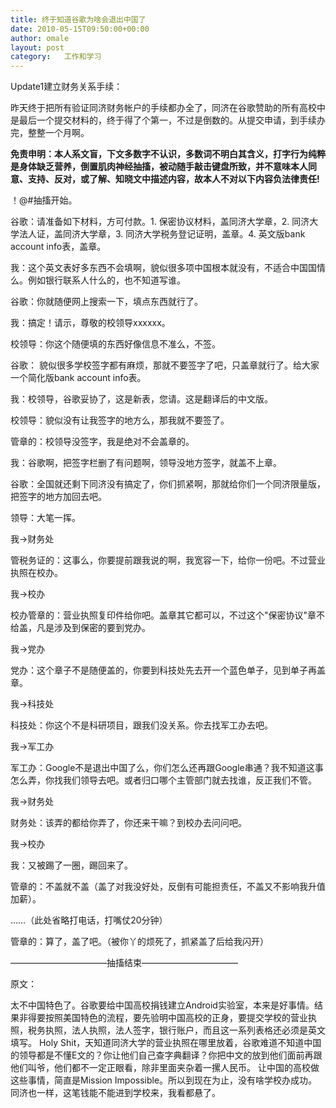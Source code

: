 ```yaml
---
title: 终于知道谷歌为啥会退出中国了
date: 2010-05-15T09:50:00+00:00
author: omale
layout: post
category:   工作和学习  
---
```

Update1建立财务关系手续：

昨天终于把所有验证同济财务帐户的手续都办全了，同济在谷歌赞助的所有高校中是最后一个提交材料的，终于得了个第一，不过是倒数的。从提交申请，到手续办完，整整一个月啊。

**免责申明：本人系文盲，下文多数字不认识，多数词不明白其含义，打字行为纯粹是身体缺乏营养，倒置肌肉神经抽搐，被动随手敲击键盘所致，并不意味本人同意、支持、反对，或了解、知晓文中描述内容，故本人不对以下内容负法律责任!**

！@#$%^^&&\***(()_~~!@#$抽搐开始。

谷歌：请准备如下材料，方可付款。1. 保密协议材料，盖同济大学章，2. 同济大学法人证，盖同济大学章，3. 同济大学税务登记证明，盖章。4. 英文版bank account info表，盖章。

我：这个英文表好多东西不会填啊，貌似很多项中国根本就没有，不适合中国国情么。例如银行联系人什么的，也不知道写谁。

谷歌：你就随便网上搜索一下，填点东西就行了。

我：搞定！请示，尊敬的校领导xxxxxx。

校领导：你这个随便填的东西好像信息不准么，不签。

谷歌： 貌似很多学校签字都有麻烦，那就不要签字了吧，只盖章就行了。给大家一个简化版bank account info表。

我：校领导，谷歌妥协了，这是新表，您请。这是翻译后的中文版。

校领导：貌似没有让我签字的地方么，那我就不要签了。

管章的：校领导没签字，我是绝对不会盖章的。

我：谷歌啊，把签字栏删了有问题啊，领导没地方签字，就盖不上章。

谷歌：全国就还剩下同济没有搞定了，你们抓紧啊，那就给你们一个同济限量版，把签字的地方加回去吧。

领导：大笔一挥。

我->财务处

管税务证的：这事么，你要提前跟我说的啊，我宽容一下，给你一份吧。不过营业执照在校办。

我->校办

校办管章的：营业执照复印件给你吧。盖章其它都可以，不过这个"保密协议"章不给盖，凡是涉及到保密的要到党办。

我->党办

党办：这个章子不是随便盖的，你要到科技处先去开一个蓝色单子，见到单子再盖章。

我->科技处

科技处：你这个不是科研项目，跟我们没关系。你去找军工办去吧。

我->军工办

军工办：Google不是退出中国了么，你们怎么还再跟Google串通？我不知道这事怎么弄，你找我们领导去吧。或者归口哪个主管部门就去找谁，反正我们不管。

我->财务处

财务处：该弄的都给你弄了，你还来干嘛？到校办去问问吧。

我->校办

我：又被踢了一圈，踢回来了。

管章的：不盖就不盖（盖了对我没好处，反倒有可能担责任，不盖又不影响我升值加薪）。

&hellip;&hellip;（此处省略打电话，打嘴仗20分钟）

管章的：算了，盖了吧。（被你丫的烦死了，抓紧盖了后给我闪开）

&#8212;&#8212;&#8212;&#8212;&#8212;&#8212;&#8212;&#8212;&#8212;&#8212;&#8212;抽搐结束&#8212;&#8212;&#8212;&#8212;&#8212;&#8212;&#8212;&#8212;&#8212;&#8212;&#8212;

 

原文：

太不中国特色了。谷歌要给中国高校捐钱建立Android实验室，本来是好事情。结果非得要按照美国特色的流程，要先验明中国高校的正身，要提交学校的营业执照，税务执照，法人执照，法人签字，银行账户，而且这一系列表格还必须是英文填写。 Holy Shit，天知道同济大学的营业执照在哪里放着，谷歌难道不知道中国的领导都是不懂E文的？你让他们自己查字典翻译？你把中文的放到他们面前再跟他们叫爷，他们都不一定正眼看，除非里面夹杂着一摞人民币。 让中国的高校做这些事情，简直是Mission Impossible。所以到现在为止，没有啥学校办成功。同济也一样，这笔钱能不能进到学校来，我看都悬了。
